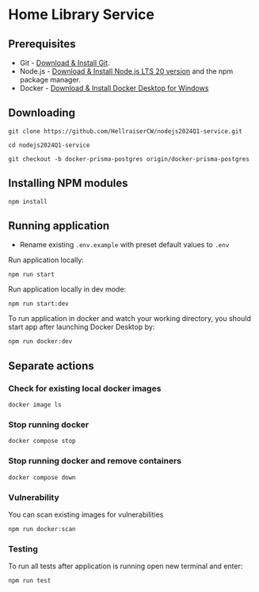 # Home Library Service

## Prerequisites

- Git - [Download & Install Git](https://git-scm.com/downloads).
- Node.js - [Download & Install Node.js LTS 20 version](https://nodejs.org/en/download/) and the npm package manager.
- Docker - [Download & Install Docker Desktop for Windows](https://docs.docker.com/desktop/install/windows-install/)

## Downloading

```
git clone https://github.com/HellraiserCW/nodejs2024Q1-service.git
```
```
cd nodejs2024Q1-service
```
```
git checkout -b docker-prisma-postgres origin/docker-prisma-postgres
```

## Installing NPM modules

```
npm install
```

## Running application

- Rename existing `.env.example` with preset default values to `.env`

Run application locally:
```
npm run start
```
Run application locally in dev mode:
```
npm run start:dev
```
To run application in docker and watch your working directory, you should start app after launching Docker Desktop by:
```
npm run docker:dev
```

## Separate actions

### Check for existing local docker images
```
docker image ls
```

### Stop running docker
```
docker compose stop
```
### Stop running docker and remove containers
```
docker compose down
```

### Vulnerability
You can scan existing images for vulnerabilities
```
npm run docker:scan
```

### Testing

To run all tests after application is running open new terminal and enter:

```
npm run test
```
